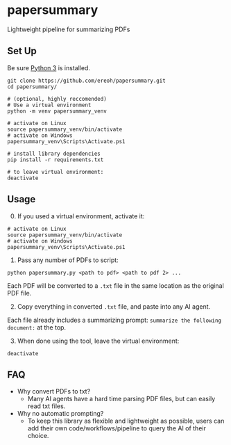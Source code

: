 # papersummary
Lightweight pipeline for summarizing PDFs

## Set Up
Be sure [Python 3](https://www.python.org/downloads/) is installed.

```
git clone https://github.com/ereoh/papersummary.git
cd papersummary/

# (optional, highly reccomended)
# Use a virtual environment
python -m venv papersummary_venv

# activate on Linux
source papersummary_venv/bin/activate
# activate on Windows
papersummary_venv\Scripts\Activate.ps1

# install library dependencies
pip install -r requirements.txt

# to leave virtual environment:
deactivate
```

## Usage
0. If you used a virtual environment, activate it:
```
# activate on Linux
source papersummary_venv/bin/activate
# activate on Windows
papersummary_venv\Scripts\Activate.ps1
```
1. Pass any number of PDFs to script:

```
python papersummary.py <path to pdf> <path to pdf 2> ...
```

Each PDF will be converted to a `.txt` file in the same location as the original PDF file.

2. Copy everything in converted `.txt` file, and paste into any AI agent.

Each file already includes a summarizing prompt: `summarize the following document:` at the top.

3. When done using the tool, leave the virtual environment:
```
deactivate
```

## FAQ
- Why convert PDFs to txt?
    - Many AI agents have a hard time parsing PDF files, but can easily read txt files.
- Why no automatic prompting?
    - To keep this library as flexible and lightweight as possible, users can add their own code/workflows/pipeline to query the AI of their choice.